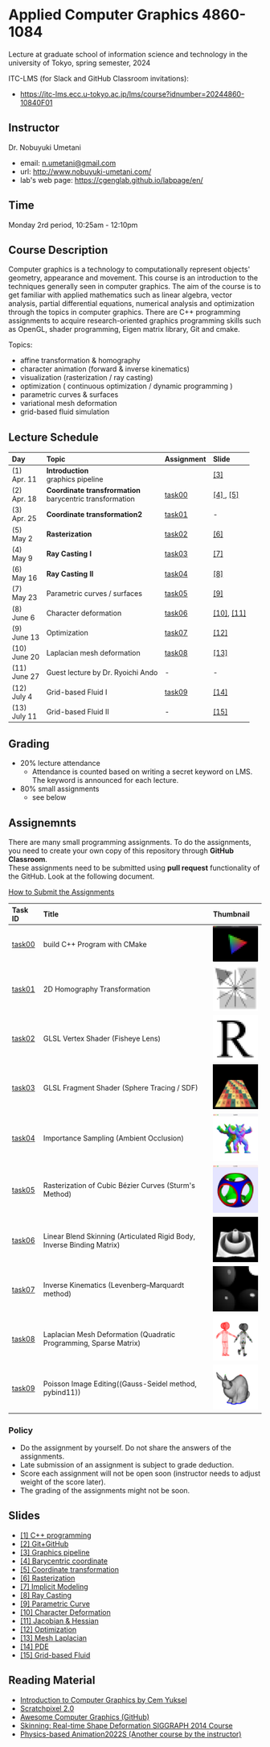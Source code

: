 # Applied Computer Graphics 4860-1084

Lecture at graduate school of information science and technology in the university of Tokyo, spring semester, 2024

ITC-LMS (for Slack and GitHub Classroom invitations): 

- https://itc-lms.ecc.u-tokyo.ac.jp/lms/course?idnumber=20244860-10840F01


## Instructor

Dr. Nobuyuki Umetani 
- email: n.umetani@gmail.com
- url: http://www.nobuyuki-umetani.com/
- lab's web page: https://cgenglab.github.io/labpage/en/

## Time

Monday 2rd period, 10:25am - 12:10pm


## Course Description

Computer graphics is a technology to computationally represent objects' geometry, appearance and movement. This course is an introduction to the techniques generally seen in computer graphics. The aim of the course is to get familiar with applied mathematics such as linear algebra, vector analysis, partial differential equations, numerical analysis and optimization through the topics in computer graphics. There are C++ programming assignments to acquire research-oriented graphics programming skills such as OpenGL, shader programming, Eigen matrix library, Git and cmake. 

Topics:
- affine transformation & homography
- character animation (forward & inverse kinematics)
- visualization (rasterization / ray casting)
- optimization ( continuous optimization / dynamic programming )
- parametric curves & surfaces
- variational mesh deformation
- grid-based fluid simulation


## Lecture Schedule

| Day | Topic | Assignment | Slide |
|:----|:---|:---|:---|
|(1)<br>Apr. 11| **Introduction**<br>graphics pipeline |  | [[3]](http://nobuyuki-umetani.com/acg2022s/graphics_pipeline.pdf) |
|(2)<br>Apr. 18| **Coordinate transfrormation**<br>barycentric transformation | [task00](task00) | [[4] ](http://nobuyuki-umetani.com/acg2022s/barycentric_coordinate.pdf), [[5]](http://nobuyuki-umetani.com/acg2022s/transformation.pdf) |
|(3)<br>Apr. 25| **Coordinate transformation2** | [task01](task01) | - |
|(5)<br>May 2| **Rasterization** | [task02](task02) |  [[6]](http://nobuyuki-umetani.com/acg2022s/rasterization.pdf) |
|(4)<br>May 9| **Ray Casting I** | [task03](task03) | [[7]](http://nobuyuki-umetani.com/acg2022s/implicit_modeling.pdf) |
|(6)<br>May 16| **Ray Casting II** | [task04](task04) | [[8]](http://nobuyuki-umetani.com/acg2022s/raycasting.pdf) |
|(7)<br>May 23| Parametric curves / surfaces | [task05](task05) | [[9]](http://nobuyuki-umetani.com/acg2022s/curve.pdf)|
|(8)<br>June 6|  Character deformation | [task06](task06) | [[10]](http://nobuyuki-umetani.com/acg2022s/character_deformation.pdf), [[11]](http://nobuyuki-umetani.com/acg2022s/jacobian.pdf) |
|(9)<br>June 13| Optimization | [task07](task07) | [[12]](http://nobuyuki-umetani.com/acg2022s/optimization.pdf) |
|(10)<br>June 20| Laplacian mesh deformation | [task08](task08) | [[13]](http://nobuyuki-umetani.com/acg2022s/mesh_laplacian.pdf) |
|(11)<br>June 27| Guest lecture by Dr. Ryoichi Ando | - | - |
|(12)<br>July 4| Grid-based Fluid Ⅰ | [task09](task09) | [[14]](http://nobuyuki-umetani.com/acg2022s/pde.pdf) |
|(13)<br>July 11| Grid-based Fluid Ⅱ | - | [[15]](http://nobuyuki-umetani.com/acg2022s/fluid_simulation.pdf)  |


## Grading

- 20% lecture attendance
  - Attendance is counted based on writing a secret keyword on LMS. The keyword is announced for each lecture.  
- 80% small assignments
  - see below

## Assignemnts

There are many small programming assignments. 
To do the assignments, you need to create your own copy of this repository through **GitHub Classroom**.  
These assignments need to be submitted using **pull request** functionality of the GitHub. 
Look at the following document. 

[How to Submit the Assignments](doc/submit.md)

| Task ID | Title | Thumbnail |
|:---|:---|:---|
| [task00](task00)| build C++ Program with CMake | <img src="task00/preview.png" width=100px> |
| [task01](task01)| 2D Homography Transformation | <img src="task01/preview.png" width=100px> |
| [task02](task02)| GLSL Vertex Shader (Fisheye Lens) | <img src="task02/preview.png" width=100px> |
| [task03](task03)| GLSL Fragment Shader (Sphere Tracing / SDF) | <img src="task03/preview.png" width=100px> |
| [task04](task04)| Importance Sampling (Ambient Occlusion) |  <img src="task04/preview.png" width=100px> |
| [task05](task05)| Rasterization of Cubic Bézier Curves (Sturm's Method) |<img src="task05/preview.png" width=100px>|
| [task06](task06)| Linear Blend Skinning (Articulated Rigid Body, Inverse Binding Matrix) |<img src="task06/preview.png" width=100px>|
| [task07](task07)| Inverse Kinematics (Levenberg–Marquardt method) | <img src="task07/preview.png" width=100px> |
| [task08](task08)| Laplacian Mesh Deformation (Quadratic Programming, Sparse Matrix) | <img src="task08/preview.png" width=100px> |
| [task09](task09)| Poisson Image Editing((Gauss-Seidel method, pybind11)) | <img src="task09/preview.png" width=100px> |

### Policy

- Do the assignment by yourself. Do not share the answers of the assignments.
- Late submission of an assignment is subject to grade deduction.
- Score each assignment will not be open soon (instructor needs to adjust weight of the score later).
- The grading of the assignments might not be soon.


## Slides

- [[1] C++ programming](http://nobuyuki-umetani.com/acg2022s/cpp.pdf)
- [[2] Git+GitHub](http://nobuyuki-umetani.com/acg2022s/git.pdf)
- [[3] Graphics pipeline](http://nobuyuki-umetani.com/acg2022s/graphics_pipeline.pdf)
- [[4] Barycentric coordinate](http://nobuyuki-umetani.com/acg2022s/barycentric_coordinate.pdf)
- [[5] Coordinate transformation](http://nobuyuki-umetani.com/acg2022s/transformation.pdf)
- [[6] Rasterization](http://nobuyuki-umetani.com/acg2022s/rasterization.pdf)
- [[7] Implicit Modeling](http://nobuyuki-umetani.com/acg2022s/implicit_modeling.pdf)
- [[8] Ray Casting](http://nobuyuki-umetani.com/acg2022s/raycasting.pdf)
- [[9] Parametric Curve](http://nobuyuki-umetani.com/acg2022s/curve.pdf)
- [[10] Character Deformation](http://nobuyuki-umetani.com/acg2022s/character_deformation.pdf)
- [[11] Jacobian & Hessian](http://nobuyuki-umetani.com/acg2022s/jacobian.pdf)
- [[12] Optimization](http://nobuyuki-umetani.com/acg2022s/optimization.pdf) 
- [[13] Mesh Laplacian](http://nobuyuki-umetani.com/acg2022s/mesh_laplacian.pdf)
- [[14] PDE](http://nobuyuki-umetani.com/acg2022s/pde.pdf) 
- [[15] Grid-based Fluid](http://nobuyuki-umetani.com/acg2022s/fluid_simulation.pdf) 


## Reading Material
- [Introduction to Computer Graphics by Cem Yuksel](https://www.youtube.com/watch?v=vLSphLtKQ0o&list=PLplnkTzzqsZTfYh4UbhLGpI5kGd5oW_Hh)
- [Scratchpixel 2.0](https://www.scratchapixel.com/)
- [Awesome Computer Graphics (GitHub)](https://github.com/luisnts/awesome-computer-graphics)
- [Skinning: Real-time Shape Deformation SIGGRAPH 2014 Course](https://skinning.org/)
- [Physics-based Animation2022S (Another course by the instructor) ](https://github.com/nobuyuki83/Physics-based_Animation_2021S)

